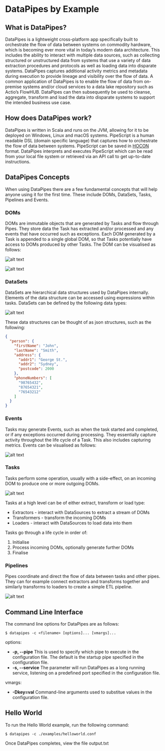 # DataPipes by Example

## What is DataPipes?
DataPipes is a lightweight cross-platform app specifically built to orchestrate the flow of data between systems on commodity hardware, which is becoming ever more vital in today’s modern data architecture. This includes the ability to interact with multiple data sources, such as collecting structured or unstructured data from systems that use a variety of data extraction procedures and protocols as well as loading data into disparate systems. DataPipes captures additional activity metrics and metadata during execution to provide lineage and visibility over the flow of data. A common application of DataPipes is to enable the flow of data from on-premise systems and/or cloud services to a data lake repository such as Actio’s FlowHUB. DataPipes can then subsequently be used to cleanse, aggregate, transform and load the data into disparate systems to support the intended business use case.

## How does DataPipes work?
DataPipes is written in Scala and runs on the JVM, allowing for it to be deployed on Windows, Linux and macOS systems. PipeScript is a human readable DSL (domain specific language) that captures how to orchestrate the flow of data between systems. PipeScript can be saved in [HOCON](https://github.com/lightbend/config) format. DataPipes interprets and executes PipeScript which can be read from your local file system or retrieved  via an API call to get up-to-date instructions.

## DataPipes Concepts
When using DataPipes there are a few fundamental concepts that will help anyone using it for the first time. These include DOMs, DataSets, Tasks, Pipelines and Events.

### DOMs
DOMs are immutable objects that are generated by Tasks and flow through Pipes. They store data the Task has extracted and/or processed and any events that have occurred such as exceptions. Each DOM generated by a Task is appended to a single global DOM, so that Tasks potentially have access to DOMs produced by other Tasks. The DOM can be visualised as follows:

<!--[note: DOMs are immutable objects that flow through Pipes and Tasks {bg:cornsilk}]

[DOM]++-successful/failed>[DataSet]
[DOM]++-events *>[Events]
[DOM]++-child *>[DOM]-->

![alt text](http://yuml.me/diagram/scruffy/class/edit/[DOM]-successful%2Ffailed>[DataSet],%20[DOM]-events%20*>[Events],%20[DOM]++-child%20*>[DOM])

![alt text](http://yuml.me/c1ffb909.png)

### DataSets
DataSets are hierarchical data structures used by DataPipes internally. Elements of the data structure can be accessed using expressions within tasks. DataSets can be defined by the following data types: 

<!--
[note: DataSets contain typed hierarchical data{bg:cornsilk}]

[<<DataSet>>]^[String]
[<<DataSet>>]^[Date]
[<<DataSet>>]^[Numeric]
[<<DataSet>>]^[Boolean]
[<<DataSet>>]^[Record]
[<<DataSet>>]^[Empty]
[<<DataSet>>]^[Array]
[Record]<>-fields*[<<DataSet>>]
[Array]<>-items*[<<DataSet>>]
-->
![alt text](http://yuml.me/97665715.png)

These data structures can be thought of as json structures, such as the following:

```json
{
  "person": {
    "firstName": "John",
    "lastName": "Smith",
    "address": {
      "addr1": "George St.",
      "addr2": "Sydney",
      "postcode": 2000
    },
    "phoneNumbers": [
      "98765432",
      "87654321",
      "76543212"
    ]
  }
}
```

### Events
Tasks may generate Events, such as when the task started and completed, or if any exceptions occurred during processing. They essentially capture activity throughout the life cycle of a Task. This also includes capturing metrics. Events can be visualised as follows:

![alt text](http://yuml.me/diagram/scruffy/class/[Event|time:%20timestamp]<>-data>[DataSet],%20[Event]-created_by%201%20%20%20%20%20>[Task])

### Tasks
Tasks perform some operation, usually with a side-effect, on an incoming DOM to produce one or more outgoing DOMs.

![alt text](http://yuml.me/diagram/scruffy/activity/(start)->(Task)->(end))

Tasks at a high level can be of either extract, transform or load type:

* Extractors - interact with DataSources to extract a stream of DOMs
* Transformers - transform the incoming DOMs
* Loaders - interact with DataSources to load data into them

Tasks go through a life cycle in order of:

1. Initialise
2. Process incoming DOMs, optionally generate further DOMs
3. Finalise

### Pipelines
Pipes coordinate and direct the flow of data between tasks and other pipes. They can for example connect extractors and transforms together and similarly transforms to loaders to create a simple ETL pipeline.

![alt text](http://yuml.me/diagram/scruffy/activity/(start)->(Extract)->(Transform)->(Load)->(end))

## Command Line Interface
The command line options for DataPipes are as follows:

```shell
$ datapipes -c <filename> [options]... [vmargs]...

```

options:
* **-p, --pipe**
    This is used to specify which pipe to execute in the configuration file. The default is the startup pipe specified in the configuration file.
* **-s, --service**
    The parameter will run DataPipes as a long running service, listening on a predefined port specified in the configuration file.

vmargs:
* **-Dkey=val**
    Command-line arguments used to substitue values in the configuration file.


## Hello World

To run the Hello World example, run the following command:

```shell
$ datapipes -c ./examples/helloworld.conf
```

Once DataPipes completes, view the file output.txt